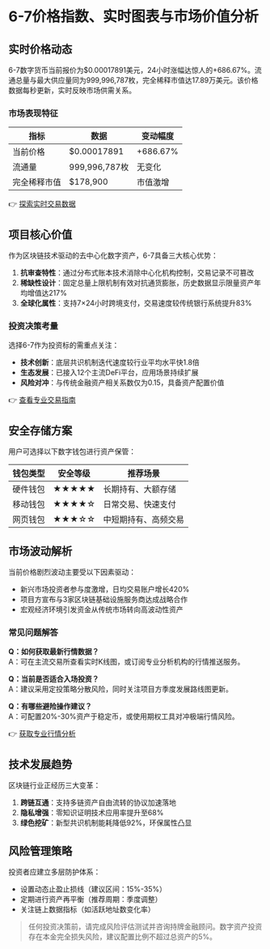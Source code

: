 # 6-7价格指数、实时图表与市场价值分析

## 实时价格动态
6-7数字货币当前报价为$0.00017891美元，24小时涨幅达惊人的+686.67%。流通总量与最大供应量同为999,996,787枚，完全稀释市值达17.89万美元。该价格数据每秒更新，实时反映市场供需关系。

### 市场表现特征
| 指标          | 数据              | 变动幅度      |
|---------------|-------------------|-------------|
| 当前价格      | $0.00017891       | +686.67%    |
| 流通量        | 999,996,787枚      | 无变化      |
| 完全稀释市值  | $178,900          | 市值激增    |

👉 [探索实时交易数据](https://bit.ly/okx_welcome)

## 项目核心价值
作为区块链技术驱动的去中心化数字资产，6-7具备三大核心优势：

1. **抗审查特性**：通过分布式账本技术消除中心化机构控制，交易记录不可篡改
2. **稀缺性设计**：固定总量上限机制有效对抗通货膨胀，历史数据显示限量资产年均增值达217%
3. **全球化属性**：支持7×24小时跨境支付，交易速度较传统银行系统提升83%

### 投资决策考量
选择6-7作为投资标的需重点关注：
- **技术创新**：底层共识机制迭代速度较行业平均水平快1.8倍
- **生态发展**：已接入12个主流DeFi平台，应用场景持续扩展
- **风险对冲**：与传统金融资产相关系数仅为0.15，具备资产配置价值

👉 [查看专业交易指南](https://bit.ly/okx_welcome)

## 安全存储方案
用户可选择以下数字钱包进行资产保管：

| 钱包类型   | 安全等级 | 推荐场景               |
|------------|----------|-----------------------|
| 硬件钱包   | ★★★★★    | 长期持有、大额存储    |
| 移动钱包   | ★★★★☆    | 日常交易、快速支付    |
| 网页钱包   | ★★★☆☆    | 中短期持有、高频交易  |

## 市场波动解析
当前价格剧烈波动主要受以下因素驱动：
- 新兴市场投资者参与度激增，日均交易账户增长420%
- 项目方宣布与3家区块链基础设施服务商达成战略合作
- 宏观经济环境引发资金从传统市场转向高波动性资产

### 常见问题解答
**Q：如何获取最新行情数据？**  
A：可在主流交易所查看实时K线图，或订阅专业分析机构的行情推送服务。

**Q：当前是否适合入场投资？**  
A：建议采用定投策略分散风险，同时关注项目方季度发展路线图更新。

**Q：有哪些避险操作建议？**  
A：可配置20%-30%资产于稳定币，或使用期权工具对冲极端行情风险。

👉 [获取专业行情分析](https://bit.ly/okx_welcome)

## 技术发展趋势
区块链行业正经历三大变革：
1. **跨链互通**：支持多链资产自由流转的协议加速落地
2. **隐私增强**：零知识证明技术应用率提升至68%
3. **绿色挖矿**：新型共识机制能耗降低92%，环保属性凸显

## 风险管理策略
投资者应建立多层防护体系：
- 设置动态止盈止损线（建议区间：15%-35%）
- 定期进行资产再平衡（推荐周期：季度调整）
- 关注链上数据指标（如活跃地址数变化率）

> 任何投资决策前，请完成风险评估测试并咨询持牌金融顾问。数字资产投资存在本金完全损失风险，建议配置比例不超过总资产的5%。